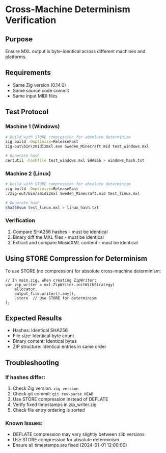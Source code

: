 # Cross-Machine Determinism Verification

## Purpose
Ensure MXL output is byte-identical across different machines and platforms.

## Requirements
- Same Zig version (0.14.0)
- Same source code commit
- Same input MIDI files

## Test Protocol

### Machine 1 (Windows)
```bash
# Build with STORE compression for absolute determinism
zig build -Doptimize=ReleaseFast
zig-out\bin\zmidi2mxl.exe Sweden_Minecraft.mid test_windows.mxl

# Generate hash
certutil -hashfile test_windows.mxl SHA256 > windows_hash.txt
```

### Machine 2 (Linux)
```bash
# Build with STORE compression for absolute determinism
zig build -Doptimize=ReleaseFast
./zig-out/bin/zmidi2mxl Sweden_Minecraft.mid test_linux.mxl

# Generate hash
sha256sum test_linux.mxl > linux_hash.txt
```

### Verification
1. Compare SHA256 hashes - must be identical
2. Binary diff the MXL files - must be identical
3. Extract and compare MusicXML content - must be identical

## Using STORE Compression for Determinism

To use STORE (no compression) for absolute cross-machine determinism:

```zig
// In main.zig, when creating ZipWriter:
var zip_writer = mxl.ZipWriter.initWithStrategy(
    allocator, 
    output_file.writer().any(),
    .store  // Use STORE for determinism
);
```

## Expected Results
- Hashes: Identical SHA256
- File size: Identical byte count
- Binary content: Identical bytes
- ZIP structure: Identical entries in same order

## Troubleshooting

### If hashes differ:
1. Check Zig version: `zig version`
2. Check git commit: `git rev-parse HEAD`
3. Use STORE compression instead of DEFLATE
4. Verify fixed timestamps in zip_writer.zig
5. Check file entry ordering is sorted

### Known Issues:
- DEFLATE compression may vary slightly between zlib versions
- Use STORE compression for absolute determinism
- Ensure all timestamps are fixed (2024-01-01 12:00:00)